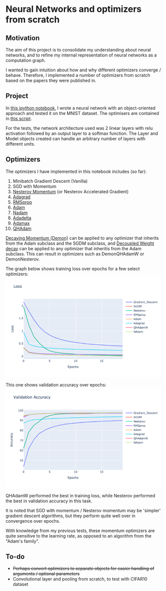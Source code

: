 # Neural Networks and optimizers from scratch 

## Motivation
The aim of this project is to consolidate my understanding about neural networks, and to refine my internal representation of neural networks as a computation graph. 

I wanted to gain intuition about how and why different optimizers converge / behave. Therefore, I implemented a number of optimizers from scratch based on the papers they were published in. 

## Project
In [this ipython notebook](https://github.com/timvvvht/Neural-Networks-and-Optimizers-from-scratch/blob/main/Neural%20Networks%20and%20Optimizers%20from%20scratch%20in%20NumPy.ipynb), I wrote a neural network with an object-oriented approach and tested it on the MNIST dataset. The optimisers are contained in [this script](https://github.com/timvvvht/Neural-Networks-and-Optimizers-from-scratch/blob/main/optimizers.py).

For the tests, the network architecture used was 2 linear layers with relu activation followed by an output layer to a softmax function. The Layer and Model objects created can handle an arbitrary number of layers with different units.

## Optimizers
The optimizers I have implemented in this notebook includes (so far):
1. Minibatch Gradient Descent (Vanilla)
2. SGD with Momentum 
3. [Nesterov Momentum](https://arxiv.org/pdf/1212.0901v2.pdf) (or Nesterov Accelerated Gradient)
4. [Adagrad](https://jmself.learning_rate.org/papers/volume12/duchi11a/duchi11a.pdf)
5. [RMSprop](http://www.cs.toronto.edu/~tijmen/csc321/slides/lecture_slides_lec6.pdf)
6. [Adam](https://arxiv.org/pdf/1412.6980.pdf)
8. [Nadam](http://cs229.stanford.edu/proj2015/054_report.pdf)
9. [Adadelta](https://arxiv.org/pdf/1212.5701.pdf) 
10. [Adamax](https://arxiv.org/pdf/1412.6980.pdf)
13. [QHAdam](https://arxiv.org/pdf/1810.06801.pdf)

[Decaying Momentum (Demon)](https://arxiv.org/pdf/1910.04952v3.pdf) can be applied to any optimizer that inherits from the Adam subclass and the SGDM subclass, and [Decoupled Weight decay](https://arxiv.org/pdf/1711.05101v3.pdf) can be applied to any optimizer that inheritis from the Adam subclass. This can result in optimizers such as DemonQHAdamW or DemonNesterov.


The graph below shows training loss over epochs for a few select optimizers: 
![img](https://github.com/timvvvht/Neural-Networks-and-Optimizers-from-scratch/blob/main/media/Loss.png)

This one shows validation accuracy over epochs:
![img](https://github.com/timvvvht/Neural-Networks-and-Optimizers-from-scratch/blob/main/media/Valacc.png)

QHAdamW performed the best in training loss, while Nesterov performed the best in validation accuracy in this task.

It is noted that SGD with momentum / Nesterov momentum may be 'simpler' gradient descent algorithms, but they perform quite well over in convergence over epochs.

With knowledge from my previous tests, these momentum optimizers are quite sensitive to the learning rate, as opposed to an algorithm from the "Adam's family".



## To-do
-  ~~Perhaps convert optimizers to separate objects for easier handling of arguments / optional parameters~~ 
- Convolutional layer and pooling from scratch, to test with CIFAR10 dataset 
